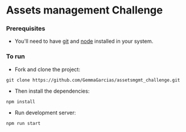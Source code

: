 # Assets management Challenge

### Prerequisites
* You'll need to have [git](https://git-scm.com/) and [node](https://nodejs.org/en/) installed in your system.

### To run
* Fork and clone the project:

```
git clone https://github.com/GemmaGarcias/assetsmgmt_challenge.git
```

* Then install the dependencies:

```
npm install
```

* Run development server:

```
npm run start
```
